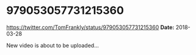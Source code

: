 # 979053057731215360
https://twitter.com/TomFrankly/status/979053057731215360
**Date:** 2018-03-28

New video is about to be uploaded...
